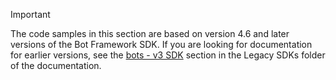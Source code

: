 > [!Important]
> The code samples in this section are based on version 4.6 and later versions of the Bot Framework SDK. If you are looking for documentation for earlier versions, see the [bots - v3 SDK](~/resources/bot-v3/bots-overview.md) section in the Legacy SDKs folder of the documentation.
